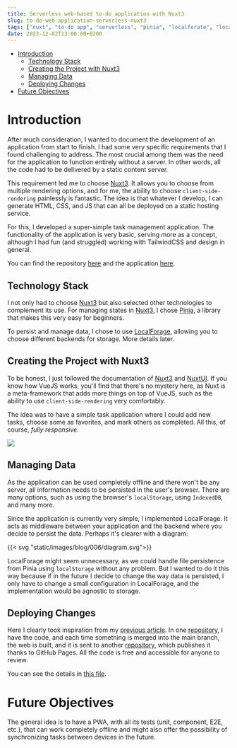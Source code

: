 ```yaml
---
title: Serverless web-based to-do application with Nuxt3
slug: to-do-web-application-serverless-nuxt3
tags: ["nuxt", "to-do app", "serverless", "pinia", "localforate", "localstorage", "nuxtui", "bun"]
date: 2023-12-02T13:00:00+0200
---
```

- [Introduction](#introduction)
  - [Technology Stack](#technology-stack)
  - [Creating the Project with Nuxt3](#creating-the-project-with-nuxt3)
  - [Managing Data](#managing-data)
  - [Deploying Changes](#deploying-changes)
- [Future Objectives](#future-objectives)

# Introduction

After much consideration, I wanted to document the development of an application from start to finish. I had some very specific requirements that I found challenging to address. The most crucial among them was the need for the application to function entirely without a server. In other words, all the code had to be delivered by a static content server.

This requirement led me to choose [Nuxt3](https://nuxt.com/docs/getting-started/introduction). It allows you to choose from multiple rendering options, and for me, the ability to choose `client-side-rendering` painlessly is fantastic. The idea is that whatever I develop, I can generate HTML, CSS, and JS that can all be deployed on a static hosting service.

For this, I developed a super-simple task management application. The functionality of the application is very basic, serving more as a concept, although I had fun (and struggled) working with TailwindCSS and design in general.

You can find the repository [here](https://github.com/jesusfj710/nuxt-to-do-app) and the application [here](https://jesusfj710.github.io/to-do-app).

## Technology Stack

I not only had to choose [Nuxt3](https://nuxt.com/docs/getting-started/introduction) but also selected other technologies to complement its use. For managing states in [Nuxt3](https://nuxt.com/docs/getting-started/introduction), I chose [Pinia](https://pinia.vuejs.org), a library that makes this very easy for beginners.

To persist and manage data, I chose to use [LocalForage](https://github.com/localForage/localForage), allowing you to choose different backends for storage. More details later.

## Creating the Project with Nuxt3

To be honest, I just followed the documentation of [Nuxt3](https://nuxt.com/docs/getting-started/introduction) and [NuxtUI](https://ui.nuxt.com/getting-started). If you know how VueJS works, you'll find that there's no mystery here, as Nuxt is a meta-framework that adds more things on top of VueJS, such as the ability to use `client-side-rendering` very comfortably.

The idea was to have a simple task application where I could add new tasks, choose some as favorites, and mark others as completed. All this, of course, *fully responsive*.

![](/images/projects/nuxt-to-do-app/to-do-app_laptop.png)

## Managing Data

As the application can be used completely offline and there won't be any server, all information needs to be persisted in the user's browser. There are many options, such as using the browser's `localStorage`, using `IndexedDB`, and many more.

Since the application is currently very simple, I implemented LocalForage. It acts as middleware between your application and the backend where you decide to persist the data. Perhaps it's clearer with a diagram:

{{< svg "static/images/blog/006/diagram.svg">}}

LocalForage might seem unnecessary, as we could handle file persistence from Pinia using `localStorage` without any problem. But I wanted to do it this way because if in the future I decide to change the way data is persisted, I only have to change a small configuration in LocalForage, and the implementation would be agnostic to storage.

## Deploying Changes

Here I clearly took inspiration from my [previous article](https://jesusfj710.github.io/blog/transforming-the-structure-of-the-web-repos). In one [repository](https://github.com/jesusfj710/nuxt-to-do-app), I have the code, and each time something is merged into the main branch, the web is built, and it is sent to another [repository](https://github.com/jesusfj710/to-do-app), which publishes it thanks to GitHub Pages. All the code is free and accessible for anyone to review.

You can see the details in [this file](https://raw.githubusercontent.com/jesusfj710/nuxt-to-do-app/main/.github/workflows/buildAndPublish.yaml).

# Future Objectives

The general idea is to have a PWA, with all its tests (unit, component, E2E, etc.), that can work completely offline and might also offer the possibility of synchronizing tasks between devices in the future.
